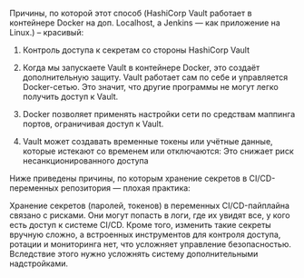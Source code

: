Причины, по которой этот способ (HashiCorp Vault работает в контейнере Docker на доп. Localhost, а Jenkins — как приложение на Linux.) – красивый:
1)	Контроль доступа к секретам со стороны HashiCorp Vault
2)	Когда мы запускаете Vault в контейнере Docker, это создаёт дополнительную защиту. Vault работает сам по себе и управляется Docker-сетью. Это значит, что другие программы не могут легко получить доступ к Vault.

3)	Docker позволяет применять настройки сети по средствам маппинга портов, ограничивая доступ к Vault. 
4)	Vault может создавать временные токены или учётные данные, которые истекают со временем или отключаются: Это снижает риск несанкционированного доступа


Ниже приведены причины, по которым хранение секретов в CI/CD-переменных репозитория — плохая практика:

Хранение секретов (паролей, токенов) в переменных CI/CD-пайплайна связано с рисками. Они могут попасть в логи, где их увидят все, у кого есть доступ к системе CI/CD. Кроме того, изменить такие секреты вручную сложно, а встроенных инструментов для контроля доступа, ротации и мониторинга нет, что усложняет управление безопасностью. Вследствие этого нужно усложнять систему дополнительными надстройками. 
